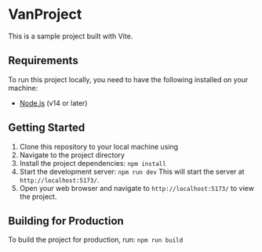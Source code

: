 # VanProject


This is a sample project built with Vite. 

## Requirements

To run this project locally, you need to have the following installed on your machine:

- [Node.js](https://nodejs.org/) (v14 or later)

## Getting Started

1. Clone this repository to your local machine using
2. Navigate to the project directory
3. Install the project dependencies: `npm install`
4. Start the development server: `npm run dev`
This will start the server at `http://localhost:5173/`.
5. Open your web browser and navigate to `http://localhost:5173/` to view the project.
## Building for Production
To build the project for production, run: `npm run build`

